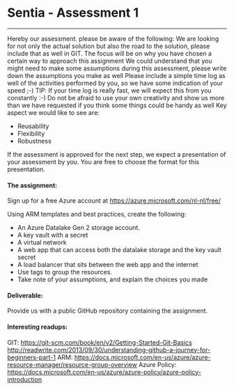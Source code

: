 # Sentia - Assessment 1
******************************************************************************************
Hereby our assessment. please be aware of the following:
We are looking for not only the actual solution but also the road to the solution, please include that as well in GIT.
The focus will be on why you have chosen a certain way to approach this assignment
We could understand that you might need to make some assumptions during this assessment, please write down the assumptions you make as well
Please include a simple time log as well of the activities performed by you, so we have some indication of your speed ;-)
TIP: If your time log is really fast, we will expect this from you constantly :-)
Do not be afraid to use your own creativity and show us more than we have requested if you think some things could be handy as well
Key aspect we would like to see are:
* Reusability
* Flexibility
* Robustness

If the assessment is approved for the next step, we expect a presentation of your assessment by you. You are free to choose the format for this presentation.

#### The assignment:
Sign up for a free Azure account at https://azure.microsoft.com/nl-nl/free/

Using ARM templates and best practices, create the following:
* An Azure Datalake Gen 2 storage account.
* A key vault with a secret
* A virtual network
* A web app that can access both the datalake storage and the key vault secret
* A load balancer that sits between the web app and the internet
* Use tags to group the resources. 
* Take note of your assumptions, and explain the choices you made

#### Deliverable:
Provide us with a public GitHub repository containing the assignment.

#### Interesting readups:
GIT:
https://git-scm.com/book/en/v2/Getting-Started-Git-Basics 
http://readwrite.com/2013/09/30/understanding-github-a-journey-for-beginners-part-1 
ARM:
https://docs.microsoft.com/en-us/azure/azure-resource-manager/resource-group-overview 
Azure Policy:
https://docs.microsoft.com/en-us/azure/azure-policy/azure-policy-introduction 